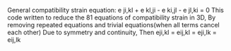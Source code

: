 General compatibility strain equation: e ji,kl + e kl,ji - e ki,jl - e jl,ki = 0
This code written to reduce the 81 equations of compatibility strain in 3D, By removing repeated equations and trivial equations(when all terms cancel each other)
Due to symmetry and continuity, Then eji,kl = eij,kl = eji,lk = eij,lk
